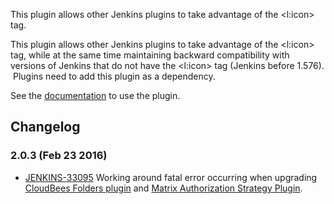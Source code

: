 This plugin allows other Jenkins plugins to take advantage of the
\<l:icon\> tag.

This plugin allows other Jenkins plugins to take advantage of the
\<l:icon\> tag, while at the same time maintaining backward
compatibility with versions of Jenkins that do not have the \<l:icon\>
tag (Jenkins before 1.576).  Plugins need to add this plugin as a
dependency.

See the [documentation](https://github.com/jenkinsci/icon-shim-plugin)
to use the plugin.

## Changelog

### 2.0.3 (Feb 23 2016)

-   [JENKINS-33095](https://issues.jenkins-ci.org/browse/JENKINS-33095)
    Working around fatal error occurring when upgrading [CloudBees
    Folders
    plugin](https://wiki.jenkins.io/display/JENKINS/CloudBees+Folders+Plugin)
    and [Matrix Authorization Strategy
    Plugin](https://wiki.jenkins.io/display/JENKINS/Matrix+Authorization+Strategy+Plugin).

